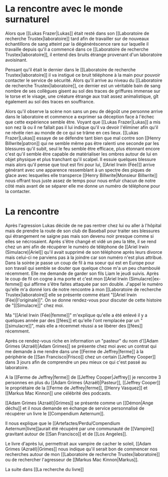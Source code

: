# La rencontre avec le monde surnaturel

Alors que [[Lukas Frazer|Lukas]] était resté dans son [[Laboratoire de recherche Trustex|laboratoire]] tard afin de travailler sur de nouveaux échantillons de sang atteint par la dégénéréscence rare sur laquelle il travaille depuis qu'il a commencé dans ce [[Laboratoire de recherche Trustex|laboratoire]], il entend des bruits étrange provenant d'un laboratoire avoisinant.

Pensant qu'il était le dernier dans le [[Laboratoire de recherche Trustex|laboratoire]] il va instigué ce bruit téléphone à la main pour pouvoir contacter le service de sécurité. Alors qu'il arrive au niveau du [[Laboratoire de recherche Trustex|laboratoire]], ce dernier est un véritable bain de sang nombre de ses collègues gisent au sol des traces de griffures immense sur le torse et le visage, une créature étrange aux trait assez animalistique, gît également au sol des traces en souffrance.

Alors qu'il observe la scène non sans un peu de dégoût une personne arrive dans le laboratoire et commence a exprimer sa déception face à l'échec que cette expérience semble être. Voyant que [[Lukas Frazer|Lukas]] a mis son nez là ou il ne fallait pas il lui indique qu'il va devoir l'éliminer afin qu'il ne révèle rien au monde de ce qui se trâme en ces lieux. [[Lukas Frazer|Lukas]] essaye de se défendre tant bien que mal contre son [[Henry Billwrite|patron]] qui ne semble même pas être ralenti une seconde par les blessures qu'il subit, seul le feu semble être efficace, plus étonnant encore c'est qu'il semble être capable de matérialiser les ombres autour de lui en objet physique et plus tranchant qu'il scalpel.
Il essuie quelques blessure mais alors qu'il pense que tout est fini pour lui, [[Ariel Irwin (Fée)]] arrive générant avec une apparence ressemblant à un spectre des piques de glace avec lesquelles elle transperce [[Henry Billwrite|Monsieur Billwrite]] nous offrant tous juste assez de temps pour nous enfuir chacun de notre côté mais avant de se séparer elle me donne un numéro de téléphone pour la contacter.
# La rencontre
Après l'agression Lukas décide de ne pas rentrer chez lui ou aller à l'hôpital mais de prendre la route de son club de Baseball pour traiter ses blessures qui étrangement ne saigne pas mais son devenu noir presque comme si elles se nécrosaient. Après s'être changé et vidé un peu la tête, il se rend chez un ami afin de récupérer le numéro de téléphone de [[Ariel Irwin (Simulacre)|Ariel]] qu'il avait supprimé de son téléphone après leurs divorce mais celui-ci ne parviens pas à la joindre car son numéro n'est plus attribué.
Dans la soirée je passe un coup de fil à ma soeur qui est en Europe pour son travail qui semble se douter que quelque chose m'a un peu chamboulé récemment. Elle me demande de garder son fils Liam le jeudi suivis.
Après le coup de fil on cogne à ma porte et c'est mon [[Ariel Irwin (Simulacre)|ex-femme]] qui affirme s'être faites attaquée par son double. J'appel le numéro qu'elle m'a donné lors de notre rencontre à mon [[Laboratoire de recherche Trustex|laboratoire]] elle se présente comme étant "[[Ariel Irwin (Fée)|l'originale]]". On se donne rendez-vous pour discuter de cette histoire de "[[Simulacre]]" chez moi.

Ma "[[Ariel Irwin (Fée)|femme]]" m'explique qu'elle a été enlevé il y a quelques année par des [[fées]] et qu'elle l'ont remplacée par un "[[simulacre]]", mais elle a récemmet réussi a se libérer des [[fées]] récemment.

Après ce rendez-vous riche en information un "pasteur" du nom d'[[Adam Grimes (Azraël)|Adam Grimes]] se présente chez moi avec un contrat qui me demande à me rendre dans une [[Ferme de Jeffrey|ferme]] à la périphérie de [[San Francisco|Frisco]] chez un certain [[Jeffrey Cooper]] dans 3 jours afin de comprendre un peu mieux ce qui c'est passé au laboratoire.

A la [[Ferme de Jeffrey|ferme]] de [[Jeffrey Cooper|Jeffrey]] je rencontre 3 personnes en plus du [[Adam Grimes (Azraël)|Pasteur]], [[Jeffrey Cooper]] le propriétaire de la [[Ferme de Jeffrey|ferme]], [[Henry Vasquez]] et [[Markus Mac Kinnon]] une célébrité des podcasts. 

[[Adam Grimes (Azraël)|Grimes]] se présente comme un [[Démon|Ange déchu]] et il nous demande en échange de service personnalisé de récupérer un livre le [[Compendium Aeternum]].

Il nous explique que le [[Artefactes/Perdu/Compendium Aeternum|livre]]aurait été récupéré par une communauté de [[Vampire]] gravitant autour de [[San Francisco]] et de [[Los Angeles]].

Le livre d'après lui, permettrait aux vampire de cacher le soleil, [[Adam Grimes (Azraël)|Grimes]] nous indique qu'il serait bon de commencer nos recherches autour de mon [[Laboratoire de recherche Trustex|laboratoire]] ou de rechercher l'agresseur de [[Markus Mac Kinnon|Markus]].

La suite dans [[La recherche du livre]]